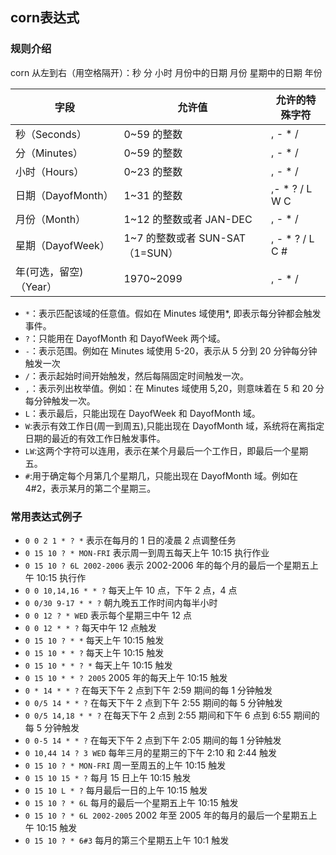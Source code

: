 ## corn表达式

### 规则介绍

corn 从左到右（用空格隔开）：秒 分 小时 月份中的日期 月份 星期中的日期 年份

| 字段             | 允许值                       | 允许的特殊字符         |
| -------------- | ------------------------- | --------------- |
| 秒（Seconds）     | 0~59 的整数                  | , - * /         |
| 分（Minutes）     | 0~59 的整数                  | , - * /         |
| 小时（Hours）      | 0~23 的整数                  | , - * /         |
| 日期（DayofMonth） | 1~31 的整数                  | ,- * ? / L W C  |
| 月份（Month）      | 1~12 的整数或者 JAN-DEC        | , - * /         |
| 星期（DayofWeek）  | 1~7 的整数或者 SUN-SAT （1=SUN） | , - * ? / L C # |
| 年(可选，留空)（Year） | 1970~2099                 | , - * /         |

- `*`：表示匹配该域的任意值。假如在 Minutes 域使用*, 即表示每分钟都会触发事件。
- `?`：只能用在 DayofMonth 和 DayofWeek 两个域。
- `-`：表示范围。例如在 Minutes 域使用 5-20，表示从 5 分到 20 分钟每分钟触发一次
- `/`：表示起始时间开始触发，然后每隔固定时间触发一次。
- `,`：表示列出枚举值。例如：在 Minutes 域使用 5,20，则意味着在 5 和 20 分每分钟触发一次。
- `L`：表示最后，只能出现在 DayofWeek 和 DayofMonth 域。
- `W`:表示有效工作日(周一到周五),只能出现在 DayofMonth 域，系统将在离指定日期的最近的有效工作日触发事件。
- `LW`:这两个字符可以连用，表示在某个月最后一个工作日，即最后一个星期五。
- `#`:用于确定每个月第几个星期几，只能出现在 DayofMonth 域。例如在 4#2，表示某月的第二个星期三。

### 常用表达式例子

- `0 0 2 1 * ? *` 表示在每月的 1 日的凌晨 2 点调整任务
- `0 15 10 ? * MON-FRI` 表示周一到周五每天上午 10:15 执行作业
- `0 15 10 ? 6L 2002-2006` 表示 2002-2006 年的每个月的最后一个星期五上午 10:15 执行作
- `0 0 10,14,16 * * ?` 每天上午 10 点，下午 2 点，4 点
- `0 0/30 9-17 * * ?` 朝九晚五工作时间内每半小时
- `0 0 12 ? * WED` 表示每个星期三中午 12 点
- `0 0 12 * * ?` 每天中午 12 点触发
- `0 15 10 ? * *` 每天上午 10:15 触发
- `0 15 10 * * ?`  每天上午 10:15 触发
- `0 15 10 * * ? *` 每天上午 10:15 触发
- `0 15 10 * * ? 2005` 2005 年的每天上午 10:15 触发
- `0 * 14 * * ?` 在每天下午 2 点到下午 2:59 期间的每 1 分钟触发
- `0 0/5 14 * * ?` 在每天下午 2 点到下午 2:55 期间的每 5 分钟触发
- `0 0/5 14,18 * * ?` 在每天下午 2 点到 2:55 期间和下午 6 点到 6:55 期间的每 5 分钟触发
- `0 0-5 14 * * ?` 在每天下午 2 点到下午 2:05 期间的每 1 分钟触发
- `0 10,44 14 ? 3 WED` 每年三月的星期三的下午 2:10 和 2:44 触发
- `0 15 10 ? * MON-FRI` 周一至周五的上午 10:15 触发
- `0 15 10 15 * ?` 每月 15 日上午 10:15 触发
- `0 15 10 L * ?` 每月最后一日的上午 10:15 触发
- `0 15 10 ? * 6L` 每月的最后一个星期五上午 10:15 触发
- `0 15 10 ? * 6L 2002-2005` 2002 年至 2005 年的每月的最后一个星期五上午 10:15 触发
- `0 15 10 ? * 6#3` 每月的第三个星期五上午 10:1 触发
